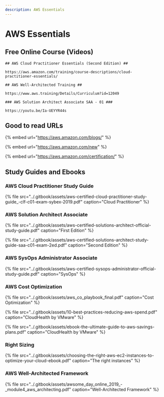 ```yaml
---
description: AWS Essentials
---
```


# AWS Essentials

## Free Online Course \(Videos\)

```text
## AWS Cloud Practitioner Essentials (Second Edition) ##

https://aws.amazon.com/training/course-descriptions/cloud-practitioner-essentials/
```

```text
## AWS Well-Architected Training ## 

https://www.aws.training/Details/Curriculum?id=12049
```

```text
### AWS Solution Architect Associate SAA - 01 ###

https://youtu.be/Ia-UEYYR44s
```



## Good to read URLs

{% embed url="https://aws.amazon.com/blogs/" %}

{% embed url="https://aws.amazon.com/new" %}

{% embed url="https://aws.amazon.com/certification/" %}

## Study Guides and Ebooks

### AWS Cloud Practitioner Study Guide 

{% file src="../.gitbook/assets/aws-certified-cloud-practitioner-study-guide\_-clf-c01-exam-sybex-2019.pdf" caption="Cloud Practitioner" %}

### AWS Solution Architect Associate 

{% file src="../.gitbook/assets/aws-certified-solutions-architect-official-study-guide.pdf" caption="First Edition" %}

{% file src="../.gitbook/assets/aws-certified-solutions-architect-study-guide-saa-c01-exam-2ed.pdf" caption="Second Edition" %}

### AWS SysOps Administrator Associate 

{% file src="../.gitbook/assets/aws-certified-sysops-administrator-official-study-guide.pdf" caption="SysOps" %}

### AWS Cost Optimization 

{% file src="../.gitbook/assets/aws\_co\_playbook\_final.pdf" caption="Cost Optimization" %}

{% file src="../.gitbook/assets/10-best-practices-reducing-aws-spend.pdf" caption="CloudHealth by VMware" %}

{% file src="../.gitbook/assets/ebook-the-ultimate-guide-to-aws-savings-plans.pdf" caption="CloudHealth by VMware" %}

### Right Sizing

{% file src="../.gitbook/assets/choosing-the-right-aws-ec2-instances-to-optimize-your-cloud-ebook.pdf" caption="The right instances" %}

### AWS Well-Architected Framework

{% file src="../.gitbook/assets/awsome\_day\_online\_2019\_-\_module4\_aws\_architecting.pdf" caption="Well-Architected Framework" %}



